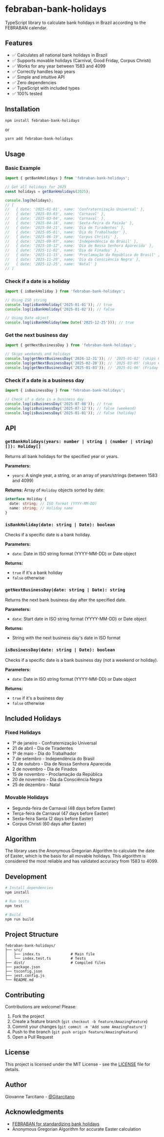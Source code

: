 # febraban-bank-holidays

TypeScript library to calculate bank holidays in Brazil according to the FEBRABAN calendar.

## Features

- ✅ Calculates all national bank holidays in Brazil
- ✅ Supports movable holidays (Carnival, Good Friday, Corpus Christi)
- ✅ Works for any year between 1583 and 4099
- ✅ Correctly handles leap years
- ✅ Simple and intuitive API
- ✅ Zero dependencies
- ✅ TypeScript with included types
- ✅ 100% tested

## Installation

```bash
npm install febraban-bank-holidays
```

or

```bash
yarn add febraban-bank-holidays
```

## Usage

### Basic Example

```typescript
import { getBankHolidays } from 'febraban-bank-holidays';

// Get all holidays for 2025
const holidays = getBankHolidays(2025);

console.log(holidays);
// [
//   { date: '2025-01-01', name: 'Confraternização Universal' },
//   { date: '2025-03-03', name: 'Carnaval' },
//   { date: '2025-03-04', name: 'Carnaval' },
//   { date: '2025-04-18', name: 'Sexta-Feira da Paixão' },
//   { date: '2025-04-21', name: 'Dia de Tiradentes' },
//   { date: '2025-05-01', name: 'Dia do Trabalhador' },
//   { date: '2025-06-19', name: 'Corpus Christi' },
//   { date: '2025-09-07', name: 'Independência do Brasil' },
//   { date: '2025-10-12', name: 'Dia de Nossa Senhora Aparecida' },
//   { date: '2025-11-02', name: 'Dia de Finados' },
//   { date: '2025-11-15', name: 'Proclamação da República do Brasil' },
//   { date: '2025-11-20', name: 'Dia da Consciência Negra' },
//   { date: '2025-12-25', name: 'Natal' }
// ]
```

### Check if a date is a holiday

```typescript
import { isBankHoliday } from 'febraban-bank-holidays';

// Using ISO string
console.log(isBankHoliday('2025-01-01')); // true
console.log(isBankHoliday('2025-01-02')); // false

// Using Date object
console.log(isBankHoliday(new Date('2025-12-25'))); // true
```

### Get the next business day

```typescript
import { getNextBusinessDay } from 'febraban-bank-holidays';

// Skips weekends and holidays
console.log(getNextBusinessDay('2024-12-31')); // '2025-01-02' (skips 01/01)
console.log(getNextBusinessDay('2025-02-28')); // '2025-03-05' (skips Carnival)
console.log(getNextBusinessDay('2025-01-03')); // '2025-01-06' (Friday → Monday)
```

### Check if a date is a business day

```typescript
import { isBusinessDay } from 'febraban-bank-holidays';

// Check if a date is a business day
console.log(isBusinessDay('2025-07-08')); // true
console.log(isBusinessDay('2025-07-12')); // false (weekend)
console.log(isBusinessDay('2025-01-01')); // false (holiday)
```

## API

### `getBankHolidays(years: number | string | (number | string)[]): Holiday[]`

Returns all bank holidays for the specified year or years.

**Parameters:**
- `years`: A single year, a string, or an array of years/strings (between 1583 and 4099)

**Returns:**
Array of `Holiday` objects sorted by date:
```typescript
interface Holiday {
  date: string; // ISO format (YYYY-MM-DD)
  name: string; // Holiday name
}
```

### `isBankHoliday(date: string | Date): boolean`

Checks if a specific date is a bank holiday.

**Parameters:**
- `date`: Date in ISO string format (YYYY-MM-DD) or Date object

**Returns:**
- `true` if it's a bank holiday
- `false` otherwise

### `getNextBusinessDay(date: string | Date): string`

Returns the next bank business day after the specified date.

**Parameters:**
- `date`: Start date in ISO string format (YYYY-MM-DD) or Date object

**Returns:**
- String with the next business day's date in ISO format

### `isBusinessDay(date: string | Date): boolean`

Checks if a specific date is a bank business day (not a weekend or holiday).

**Parameters:**
- `date`: Date in ISO string format (YYYY-MM-DD) or Date object

**Returns:**
- `true` if it's a business day
- `false` otherwise

## Included Holidays

### Fixed Holidays
- 1º de janeiro - Confraternização Universal
- 21 de abril - Dia de Tiradentes
- 1º de maio - Dia do Trabalhador
- 7 de setembro - Independência do Brasil
- 12 de outubro - Dia de Nossa Senhora Aparecida
- 2 de novembro - Dia de Finados
- 15 de novembro - Proclamação da República
- 20 de novembro - Dia da Consciência Negra
- 25 de dezembro - Natal

### Movable Holidays
- Segunda-feira de Carnaval (48 days before Easter)
- Terça-feira de Carnaval (47 days before Easter)
- Sexta-feira Santa (2 days before Easter)
- Corpus Christi (60 days after Easter)

## Algorithm

The library uses the Anonymous Gregorian Algorithm to calculate the date of Easter, which is the basis for all movable holidays. This algorithm is considered the most reliable and has validated accuracy from 1583 to 4099.

## Development

```bash
# Install dependencies
npm install

# Run tests
npm test

# Build
npm run build
```

## Project Structure

```
febraban-bank-holidays/
├── src/
│   ├── index.ts              # Main file
│   └── index.test.ts         # Tests
├── dist/                     # Compiled files
├── package.json
├── tsconfig.json
├── jest.config.js
└── README.md
```

## Contributing

Contributions are welcome! Please:

1. Fork the project
2. Create a feature branch (`git checkout -b feature/AmazingFeature`)
3. Commit your changes (`git commit -m 'Add some AmazingFeature'`)
4. Push to the branch (`git push origin feature/AmazingFeature`)
5. Open a Pull Request

## License

This project is licensed under the MIT License - see the [LICENSE](LICENSE) file for details.

## Author

Giovanne Tarcitano - [@Gitarcitano](https://github.com/Gitarcitano)

## Acknowledgments

- [FEBRABAN for standardizing bank holidays](https://feriadosbancarios.febraban.org.br/)
- Anonymous Gregorian Algorithm for accurate Easter calculation
